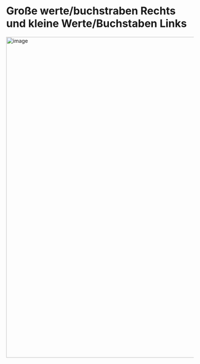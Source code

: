 
# Große werte/buchstraben Rechts und kleine Werte/Buchstaben Links 
<img width="688" height="863" alt="image" src="https://github.com/user-attachments/assets/2b566c25-1379-4025-91ec-6b2586241ed8" />
